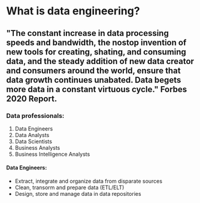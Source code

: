 # What is data engineering?

## "The constant increase in data processing speeds and bandwidth, the nostop invention of new tools for creating, shating, and consuming data, and the steady addition of new data creator and consumers around the world, ensure that data growth continues unabated. Data begets more data in a constant virtuous cycle."  Forbes 2020 Report.

### Data professionals:

1. Data Engineers
2. Data Analysts
3. Data Scientists
4. Business Analysts
5. Business Intelligence Analysts

#### Data Engineers:
- Extract, integrate and organize data from disparate sources
- Clean, transorm and prepare data (ETL/ELT)
- Design, store and manage data in data repositories